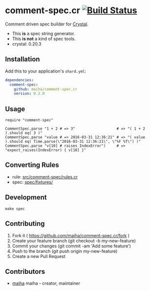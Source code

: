 # comment-spec.cr [![Build Status](https://travis-ci.org/maiha/comment-spec.cr.svg?branch=master)](https://travis-ci.org/maiha/comment-spec.cr)

Comment driven spec builder for [Crystal](http://crystal-lang.org/).

- This **is** a spec string generator.
- This **is not** a kind of spec tools.
- crystal: 0.20.3

## Installation

Add this to your application's `shard.yml`:

```yaml
dependencies:
  comment-spec:
    github: maiha/comment-spec.cr
    version: 0.2.0
```

## Usage

```crystal
require "comment-spec"

CommentSpec.parse "1 + 2 # => 3"                   # => "( 1 + 2 ).should eq( 3 )"
CommentSpec.parse "value # => 2016-03-31 12:36:21" # => "( value ).should eq( Time.parse(\"2016-03-31 12:36:21\", \"%F %T\") )"
CommentSpec.parse "v[10] # raises IndexError")     # => "expect_raises(IndexError) { v[10] }"
```

## Converting Rules

- rule: [src/comment-spec/rules.cr](./src/comment-spec/rules.cr)
- spec: [spec/fixtures/](./spec/fixtures/)

## Development

```shell
make spec
```

## Contributing

1. Fork it ( https://github.com/maiha/comment-spec.cr/fork )
2. Create your feature branch (git checkout -b my-new-feature)
3. Commit your changes (git commit -am 'Add some feature')
4. Push to the branch (git push origin my-new-feature)
5. Create a new Pull Request

## Contributors

- [maiha](https://github.com/maiha) maiha - creator, maintainer
